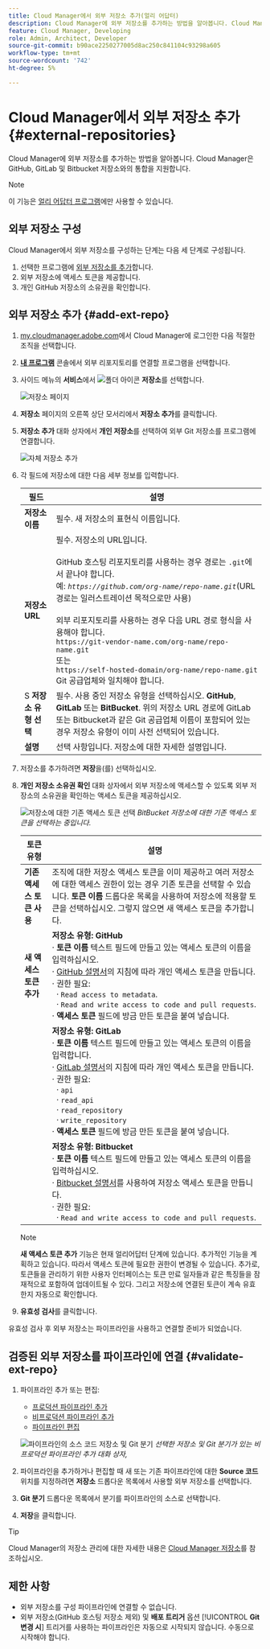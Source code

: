 ```yaml
---
title: Cloud Manager에서 외부 저장소 추가(얼리 어답터)
description: Cloud Manager에 외부 저장소를 추가하는 방법을 알아봅니다. Cloud Manager은 GitHub, GitLab 및 Bitbucket 저장소와의 통합을 지원합니다.
feature: Cloud Manager, Developing
role: Admin, Architect, Developer
source-git-commit: b90ace2250277005d8ac250c841104c93298a605
workflow-type: tm+mt
source-wordcount: '742'
ht-degree: 5%

---
```



# Cloud Manager에서 외부 저장소 추가 {#external-repositories}

Cloud Manager에 외부 저장소를 추가하는 방법을 알아봅니다. Cloud Manager은 GitHub, GitLab 및 Bitbucket 저장소와의 통합을 지원합니다.

>[!NOTE]
>
>이 기능은 [얼리 어답터 프로그램](/help/implementing/cloud-manager/release-notes/current.md#early-adoption)에만 사용할 수 있습니다.

## 외부 저장소 구성

Cloud Manager에서 외부 저장소를 구성하는 단계는 다음 세 단계로 구성됩니다.

1. 선택한 프로그램에 [외부 저장소를 추가](#add-external-repo)합니다.
1. 외부 저장소에 액세스 토큰을 제공합니다.
1. 개인 GitHub 저장소의 소유권을 확인합니다.


## 외부 저장소 추가 {#add-ext-repo}

1. [my.cloudmanager.adobe.com](https://my.cloudmanager.adobe.com/)에서 Cloud Manager에 로그인한 다음 적절한 조직을 선택합니다.

1. **[내 프로그램](/help/implementing/cloud-manager/navigation.md#my-programs)** 콘솔에서 외부 리포지토리를 연결할 프로그램을 선택합니다.

1. 사이드 메뉴의 **서비스**&#x200B;에서 ![폴더 아이콘](https://spectrum.adobe.com/static/icons/workflow_18/Smock_Folder_18_N.svg) **저장소**&#x200B;를 선택합니다.

   ![저장소 페이지](/help/implementing/cloud-manager/managing-code/assets/repositories-tab.png)

1. **저장소** 페이지의 오른쪽 상단 모서리에서 **저장소 추가**&#x200B;를 클릭합니다.

1. **저장소 추가** 대화 상자에서 **개인 저장소**&#x200B;를 선택하여 외부 Git 저장소를 프로그램에 연결합니다.

   ![자체 저장소 추가](/help/implementing/cloud-manager/managing-code/assets/repositories-private-repo-type.png)

1. 각 필드에 저장소에 대한 다음 세부 정보를 입력합니다.

   | 필드 | 설명 |
   | --- | --- |
   | **저장소 이름** | 필수. 새 저장소의 표현식 이름입니다. |
   | **저장소 URL** | 필수. 저장소의 URL입니다.<br><br> GitHub 호스팅 리포지토리를 사용하는 경우 경로는 `.git`에서 끝나야 합니다.<br>예: *`https://github.com/org-name/repo-name.git`*(URL 경로는 일러스트레이션 목적으로만 사용)<br><br>외부 리포지토리를 사용하는 경우 다음 URL 경로 형식을 사용해야 합니다.<br>`https://git-vendor-name.com/org-name/repo-name.git`<br> 또는<br>`https://self-hosted-domain/org-name/repo-name.git`<br>Git 공급업체와 일치해야 합니다. |
   | S **저장소 유형 선택** | 필수. 사용 중인 저장소 유형을 선택하십시오. **GitHub**, **GitLab** 또는 **BitBucket**. 위의 저장소 URL 경로에 GitLab 또는 Bitbucket과 같은 Git 공급업체 이름이 포함되어 있는 경우 저장소 유형이 이미 사전 선택되어 있습니다. |
   | **설명** | 선택 사항입니다. 저장소에 대한 자세한 설명입니다. |

1. 저장소를 추가하려면 **저장**&#x200B;을(를) 선택하십시오.

1. **개인 저장소 소유권 확인** 대화 상자에서 외부 저장소에 액세스할 수 있도록 외부 저장소의 소유권을 확인하는 액세스 토큰을 제공하십시오.

   ![저장소에 대한 기존 액세스 토큰 선택](/help/implementing/cloud-manager/managing-code/assets/repositories-exisiting-access-token.png)
   *BitBucket 저장소에 대한 기존 액세스 토큰을 선택하는 중입니다.*

   | 토큰 유형 | 설명 |
   | --- | --- |
   | **기존 액세스 토큰 사용** | 조직에 대한 저장소 액세스 토큰을 이미 제공하고 여러 저장소에 대한 액세스 권한이 있는 경우 기존 토큰을 선택할 수 있습니다. **토큰 이름** 드롭다운 목록을 사용하여 저장소에 적용할 토큰을 선택하십시오. 그렇지 않으면 새 액세스 토큰을 추가합니다. |
   | **새 액세스 토큰 추가** | **저장소 유형: GitHub**<br>· **토큰 이름** 텍스트 필드에 만들고 있는 액세스 토큰의 이름을 입력하십시오.<br>· [GitHub 설명서](https://docs.github.com/en/enterprise-server@3.14/authentication/keeping-your-account-and-data-secure/managing-your-personal-access-tokens)의 지침에 따라 개인 액세스 토큰을 만듭니다.<br>· 권한 필요:<br>  · `Read access to metadata`.<br>  · `Read and write access to code and pull requests`.<br>· **액세스 토큰** 필드에 방금 만든 토큰을 붙여 넣습니다. |
   |  | **저장소 유형: GitLab**<br>· **토큰 이름** 텍스트 필드에 만들고 있는 액세스 토큰의 이름을 입력합니다.<br>· [GitLab 설명서](https://docs.gitlab.com/ee/user/profile/personal_access_tokens.html)의 지침에 따라 개인 액세스 토큰을 만듭니다.<br>· 권한 필요:<br>  · `api`<br>  · `read_api`<br>  · `read_repository`<br>  · `write_repository`<br>· **액세스 토큰** 필드에 방금 만든 토큰을 붙여 넣습니다. |
   |  | **저장소 유형: Bitbucket**<br>· **토큰 이름** 텍스트 필드에 만들고 있는 액세스 토큰의 이름을 입력하십시오.<br>· [Bitbucket 설명서](https://support.atlassian.com/bitbucket-cloud/docs/create-a-repository-access-token/)를 사용하여 저장소 액세스 토큰을 만듭니다.<br>· 권한 필요:<br>  · `Read and write access to code and pull requests`. |

   >[!NOTE]
   >
   >**새 액세스 토큰 추가** 기능은 현재 얼리어답터 단계에 있습니다. 추가적인 기능을 계획하고 있습니다. 따라서 액세스 토큰에 필요한 권한이 변경될 수 있습니다. 추가로, 토큰들을 관리하기 위한 사용자 인터페이스는 토큰 만료 일자들과 같은 특징들을 잠재적으로 포함하여 업데이트될 수 있다. 그리고 저장소에 연결된 토큰이 계속 유효한지 자동으로 확인합니다.

1. **유효성 검사**&#x200B;를 클릭합니다.

유효성 검사 후 외부 저장소는 파이프라인을 사용하고 연결할 준비가 되었습니다.

## 검증된 외부 저장소를 파이프라인에 연결 {#validate-ext-repo}

1. 파이프라인 추가 또는 편집:
   * [프로덕션 파이프라인 추가](/help/implementing/cloud-manager/configuring-pipelines/configuring-production-pipelines.md)
   * [비프로덕션 파이프라인 추가](/help/implementing/cloud-manager/configuring-pipelines/configuring-non-production-pipelines.md)
   * [파이프라인 편집](/help/implementing/cloud-manager/configuring-pipelines/managing-pipelines.md#editing-pipelines)

   ![파이프라인의 소스 코드 저장소 및 Git 분기](/help/implementing/cloud-manager/managing-code/assets/pipeline-repo-gitbranch.png)
   *선택한 저장소 및 Git 분기가 있는 비프로덕션 파이프라인 추가 대화 상자,*

1. 파이프라인을 추가하거나 편집할 때 새 또는 기존 파이프라인에 대한 **Source 코드** 위치를 지정하려면 **저장소** 드롭다운 목록에서 사용할 외부 저장소를 선택합니다.

1. **Git 분기** 드롭다운 목록에서 분기를 파이프라인의 소스로 선택합니다.

1. **저장**&#x200B;을 클릭합니다.


>[!TIP]
>
>Cloud Manager의 저장소 관리에 대한 자세한 내용은 [Cloud Manager 저장소](/help/implementing/cloud-manager/managing-code/managing-repositories.md)를 참조하십시오.


## 제한 사항

* 외부 저장소를 구성 파이프라인에 연결할 수 없습니다.
* 외부 저장소(GitHub 호스팅 저장소 제외) 및 **배포 트리거** 옵션 [!UICONTROL **Git 변경 시**] 트리거를 사용하는 파이프라인은 자동으로 시작되지 않습니다. 수동으로 시작해야 합니다.




